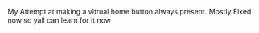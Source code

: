 My Attempt at making a vitrual home button always present. Mostly Fixed now so yall can learn for it now
